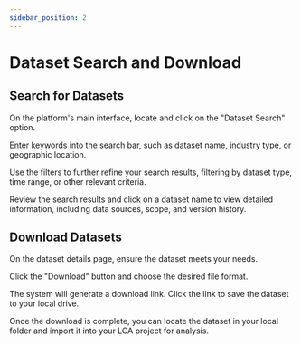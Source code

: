 ```yaml
---
sidebar_position: 2
---
```


# Dataset Search and Download

## Search for Datasets

On the platform's main interface, locate and click on the "Dataset Search" option.

Enter keywords into the search bar, such as dataset name, industry type, or geographic location.

Use the filters to further refine your search results, filtering by dataset type, time range, or other relevant criteria.

Review the search results and click on a dataset name to view detailed information, including data sources, scope, and version history.

## Download Datasets

On the dataset details page, ensure the dataset meets your needs.

Click the "Download" button and choose the desired file format.

The system will generate a download link. Click the link to save the dataset to your local drive.

Once the download is complete, you can locate the dataset in your local folder and import it into your LCA project for analysis.
